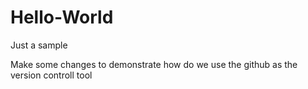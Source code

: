 # Hello-World
Just a sample

Make some changes to demonstrate how do we use the github as the version controll tool
